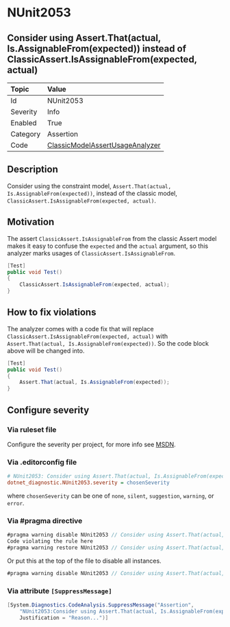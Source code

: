 # NUnit2053

## Consider using Assert.That(actual, Is.AssignableFrom(expected)) instead of ClassicAssert.IsAssignableFrom(expected, actual)

| Topic    | Value
| :--      | :--
| Id       | NUnit2053
| Severity | Info
| Enabled  | True
| Category | Assertion
| Code     | [ClassicModelAssertUsageAnalyzer](https://github.com/nunit/nunit.analyzers/blob/master/src/nunit.analyzers/ClassicModelAssertUsage/ClassicModelAssertUsageAnalyzer.cs)

## Description

Consider using the constraint model, `Assert.That(actual, Is.AssignableFrom(expected))`, instead of the classic model,
`ClassicAssert.IsAssignableFrom(expected, actual)`.

## Motivation

The assert `ClassicAssert.IsAssignableFrom` from the classic Assert model makes it easy to confuse the `expected` and the
`actual` argument, so this analyzer marks usages of `ClassicAssert.IsAssignableFrom`.

```csharp
[Test]
public void Test()
{
    ClassicAssert.IsAssignableFrom(expected, actual);
}
```

## How to fix violations

The analyzer comes with a code fix that will replace `ClassicAssert.IsAssignableFrom(expected, actual)` with
`Assert.That(actual, Is.AssignableFrom(expected))`. So the code block above will be changed into.

```csharp
[Test]
public void Test()
{
    Assert.That(actual, Is.AssignableFrom(expected));
}
```

<!-- start generated config severity -->
## Configure severity

### Via ruleset file

Configure the severity per project, for more info see
[MSDN](https://learn.microsoft.com/en-us/visualstudio/code-quality/using-rule-sets-to-group-code-analysis-rules?view=vs-2022).

### Via .editorconfig file

```ini
# NUnit2053: Consider using Assert.That(actual, Is.AssignableFrom(expected)) instead of ClassicAssert.IsAssignableFrom(expected, actual)
dotnet_diagnostic.NUnit2053.severity = chosenSeverity
```

where `chosenSeverity` can be one of `none`, `silent`, `suggestion`, `warning`, or `error`.

### Via #pragma directive

```csharp
#pragma warning disable NUnit2053 // Consider using Assert.That(actual, Is.AssignableFrom(expected)) instead of ClassicAssert.IsAssignableFrom(expected, actual)
Code violating the rule here
#pragma warning restore NUnit2053 // Consider using Assert.That(actual, Is.AssignableFrom(expected)) instead of ClassicAssert.IsAssignableFrom(expected, actual)
```

Or put this at the top of the file to disable all instances.

```csharp
#pragma warning disable NUnit2053 // Consider using Assert.That(actual, Is.AssignableFrom(expected)) instead of ClassicAssert.IsAssignableFrom(expected, actual)
```

### Via attribute `[SuppressMessage]`

```csharp
[System.Diagnostics.CodeAnalysis.SuppressMessage("Assertion",
    "NUnit2053:Consider using Assert.That(actual, Is.AssignableFrom(expected)) instead of ClassicAssert.IsAssignableFrom(expected, actual)",
    Justification = "Reason...")]
```
<!-- end generated config severity -->
